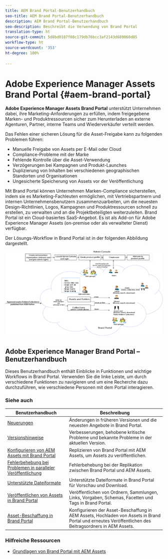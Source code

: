 ```yaml
---
title: AEM Brand Portal-Benutzerhandbuch
seo-title: AEM Brand Portal-Benutzerhandbuch
description: AEM Brand Portal-Benutzerhandbuch
seo-description: Beschreibt die Verwendung von Brand Portal
translation-type: ht
source-git-commit: 5d8bd0187f08c179db76bcc3af2143d689060d85
workflow-type: ht
source-wordcount: '353'
ht-degree: 100%

---
```



# Adobe Experience Manager Assets Brand Portal {#aem-brand-portal}

**Adobe Experience Manager Assets Brand Portal** unterstützt Unternehmen dabei, ihre Marketing-Anforderungen zu erfüllen, indem freigegebene Marken- und Produktressourcen sicher zum Herunterladen an externe Agenturen, Partner, interne Teams und Wiederverkäufer verteilt werden.

Das Fehlen einer sicheren Lösung für die Asset-Freigabe kann zu folgenden Problemen führen:

* Manuelle Freigabe von Assets per E-Mail oder Cloud
* Compliance-Probleme mit der Marke
* Fehlende Kontrolle über die Asset-Verwendung
* Verzögerungen bei Kampagnen und Produkt-Launches
* Duplizierung von Inhalten bei verschiedenen geographischen Standorten und Organisationen
* Ungesicherte Speicherung von Assets vor der Veröffentlichung

Mit Brand Portal können Unternehmen Marken-Compliance sicherstellen, indem sie es Marketing-Fachleuten ermöglichen, mit Vertriebspartnern und internen Unternehmensbenutzern zusammenzuarbeiten, um die neuesten Design-Richtlinien, Logos, Kampagnen und Produktressourcen schnell zu erstellen, zu verwalten und an die Projektbeteiligten weiterzuleiten.
Brand Portal ist ein Cloud-basiertes SaaS-Angebot. Es ist als Add-on für Adobe Experience Manager Assets (on-premise oder als verwalteter Dienst) verfügbar.

Der Lösungs-Workflow in Brand Portal ist in der folgenden Abbildung dargestellt.

![](assets/BPWorkflow1.png)

## Adobe Experience Manager Brand Portal – Benutzerhandbuch

Dieses Benutzerhandbuch enthält Einblicke in Funktionen und wichtige Workflows in Brand Portal. Verwenden Sie die linke Leiste, um durch verschiedene Funktionen zu navigieren und um eine Recherche dazu durchzuführen, wie verschiedene Personen mit dem Portal interagieren.

### Siehe auch

| Benutzerhandbuch | Beschreibung |
|--- |---|
| [Neuerungen](whats-new.md) | Änderungen in früheren Versionen und die neuesten Angebote in Brand Portal. |
| [Versionshinweise](brand-portal-release-notes.md) | Verbesserungen, behobene kritische Probleme und bekannte Probleme in der aktuellen Version. |
| [Konfigurieren von AEM Assets mit Brand Portal](../using/configure-aem-assets-with-brand-portal.md) | Replizieren von Brand Portal mit AEM Assets, um Assets zu veröffentlichen. |
| [Fehlerbehebung bei Problemen in paralleler Veröffentlichung](troubleshoot-parallel-publishing.md) | Fehlerbehebung bei der Replikation zwischen Brand Portal und AEM Assets. |
| [Unterstützte Dateiformate](brand-portal-supported-formats.md) | Unterstützte Dateiformate in Brand Portal für Vorschau und Download. |
| [Veröffentlichen von Assets in Brand Portal](brand-portal-sharing-folders.md) | Veröffentlichen von Ordnern, Sammlungen, Links, Vorgaben, Schemas, Facetten und Tags in Brand Portal. |
| [Asset-Beschaffung in Brand Portal](brand-portal-asset-sourcing.md) | Konfigurieren der Asset-Beschaffung in AEM Assets, Hochladen von Assets in Brand Portal und erneutes Veröffentlichen des Beitragsordners in AEM Assets. |

### Hilfreiche Ressourcen

* [Grundlagen von Brand Portal mit AEM Assets](https://docs.adobe.com/content/help/de-DE/experience-manager-brand-portal/using/home.html)
